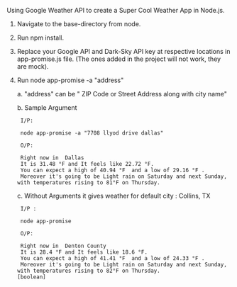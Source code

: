 Using Google Weather API to create a Super Cool Weather App in Node.js.

1. Navigate to the base-directory from node.
2. Run npm install.
3. Replace your Google API and Dark-Sky API key at respective locations in app-promise.js file.
   (The ones added in the project will not work, they are mock).
4. Run node app-promise -a "address"

    a. "address" can be " ZIP Code or Street Address along with city name"
    
    b. Sample Argument
        
        I/P:
        
        node app-promise -a "7708 llyod drive dallas"

        O/P:
            
        Right now in  Dallas
        It is 31.48 °F and It feels like 22.72 °F.
        You can expect a high of 40.94 °F  and a low of 29.16 °F .
        Moreover it's going to be Light rain on Saturday and next Sunday, with temperatures rising to 81°F on Thursday.

        
     c. Without Arguments it gives weather for default city : Collins, TX
     
        I/P : 
        
        node app-promise
        
        O/P:
        
        Right now in  Denton County
        It is 28.4 °F and It feels like 18.6 °F.
        You can expect a high of 41.41 °F  and a low of 24.33 °F .
        Moreover it's going to be Light rain on Saturday and next Sunday, with temperatures rising to 82°F on Thursday.                                           [boolean]

        
